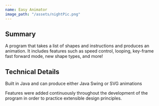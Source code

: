 ```yaml
---
name: Easy Animator
image_path: "/assets/nightPic.png"
---
```


## Summary

A program that takes a list of shapes and instructions and produces an animation. It includes features such as speed control, looping, key-frame fast forward mode, new shape types, and more!


## Technical Details

Built in Java and can produce either Java Swing or SVG animations

Features were added continuously throughout the development of the program in order to practice extensible design principles.

